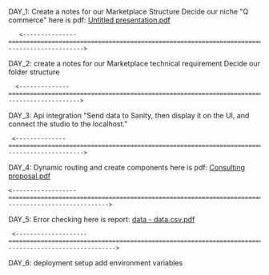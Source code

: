 DAY_1:
Create a notes for our Marketplace Structure
Decide our niche "Q commerce"
here is pdf: [Untitled presentation.pdf](https://github.com/user-attachments/files/18572540/Untitled.presentation.pdf)

       <---------------========================================================================================---------------------->

DAY_2:
create a notes for our Marketplace technical requirement
Decide our folder structure 

      <--------------==========================================================================================--------------------->

DAY_3:
Api integration "Send data to Sanity, then display it on the UI, and connect the studio to the localhost."

     <--------------=========================================================================================---------------------->

DAY_4:
Dynamic routing and create components
here is pdf: [Consulting proposal.pdf](https://github.com/user-attachments/files/18572761/Consulting.proposal.pdf)

    <------------------==============================================================================----------------------------->

DAY_5:
Error checking
here is report: [data - data.csv.pdf](https://github.com/user-attachments/files/18572794/data.-.data.csv.pdf)

     <--------------------========================================================================------------------------------->

DAY_6:
deployment setup add environment variables

